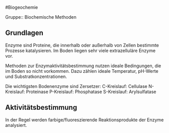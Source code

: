#Biogeochemie 

Gruppe:: Biochemische Methoden

## Grundlagen

Enzyme sind Proteine, die innerhalb oder außerhalb von Zellen bestimmte Prozesse katalysieren. Im Boden liegen sehr viele extrazelluläre Enzyme vor.

Methoden zur Enzymaktivitätsbestimmung nutzen ideale Bedingungen, die im Boden so nicht vorkommen. Dazu zählen ideale Temperatur, pH-Werte und Substratkonzentrationen.

Die wichtigsten Bodenenzyme sind Zersetzer:
C-Kreislauf: Cellulase
N-Kreislauf: Proteinase
P-Kreislauf: Phosphatase
S-Kreislauf: Arylsulfatase

## Aktivitätsbestimmung

In der Regel werden farbige/fluoreszierende Reaktionsprodukte der Enzyme analysiert.
